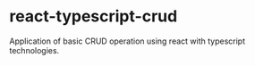 # react-typescript-crud
Application of basic CRUD operation using react with typescript  technologies.
